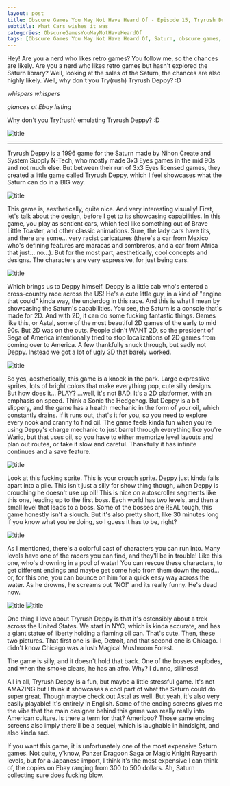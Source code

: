 ```yaml
---
layout: post
title: Obscure Games You May Not Have Heard Of - Episode 15, Tryrush Deppy
subtitle: What Cars wishes it was
categories: ObscureGamesYouMayNotHaveHeardOf
tags: [Obscure Games You May Not Have Heard Of, Saturn, obscure games, Tryrush Deppy, Platformers]
---
```




Hey! Are you a nerd who likes retro games? You follow me, so the chances are likely. Are you a nerd who likes retro games but hasn't explored the Saturn library? Well, looking at the sales of the Saturn, the chances are also highly likely. Well, why don't you Try(rush) Tryrush Deppy? :D

*whispers whispers*

*glances at Ebay listing*

Why don't you Try(rush) emulating Tryrush Deppy? :D

<img src="https://imgur.com/IeXTM0N.png" alt="title">

---

Tryrush Deppy is a 1996 game for the Saturn made by Nihon Create and System Supply N-Tech, who mostly made 3x3 Eyes games in the mid 90s and not much else. But between their run of 3x3 Eyes licensed games, they created a little game called Tryrush Deppy, which I feel showcases what the Saturn can do in a BIG way.

<img src="https://imgur.com/eHe58M8.png" alt="title">

This game is, aesthetically, quite nice. And very interesting visually! First, let's talk about the design, before I get to its showcasing capabilities. In this game, you play as sentient cars, which feel like something out of Brave Little Toaster, and other classic animations. Sure, the lady cars have tits, and there are some... very racist caricatures (there's a car from Mexico who's defining features are maracas and sombreros, and a car from Africa that just... no...). But for the most part, aesthetically, cool concepts and designs. The characters are very expressive, for just being cars.

<img src="https://imgur.com/IrftEcC.png" alt="title">

Which brings us to Deppy himself. Deppy is a little cab who's entered a cross-country race across the US! He's a cute little guy, in a kind of "engine that could" kinda way, the underdog in this race. And this is what I mean by showcasing the Saturn's capabilities. You see, the Saturn is a console that's made for 2D. And with 2D, it can do some fucking fantastic things. Games like this, or Astal, some of the most beautiful 2D games of the early to mid 90s. But 2D was on the outs. People didn't WANT 2D, so the president of Sega of America intentionally tried to stop localizations of 2D games from coming over to America. A few thankfully snuck through, but sadly not Deppy. Instead we got a lot of ugly 3D that barely worked.


<img src="https://imgur.com/HqBoWIF.png" alt="title">

So yes, aesthetically, this game is a knock in the park. Large expressive sprites, lots of bright colors that make everything pop, cute silly designs. But how does it... PLAY? ...well, it's not BAD. It's a 2D platformer, with an emphasis on speed. Think a Sonic the Hedgehog. But Deppy is a bit slippery, and the game has a health mechanic in the form of your oil, which constantly drains. If it runs out, that's it for you, so you need to explore every nook and cranny to find oil. The game feels kinda fun when you're using Deppy's charge mechanic to just barrel through everything like you're Wario, but that uses oil, so you have to either memorize level layouts and plan out routes, or take it slow and careful. Thankfully it has infinite continues and a save feature.

<img src="https://imgur.com/v2e2oQ0.png" alt="title">

Look at this fucking sprite. This is your crouch sprite. Deppy just kinda falls apart into a pile. This isn't just a silly for show thing though, when Deppy is crouching he doesn't use up oil! This is nice on autoscroller segments like this one, leading up to the first boss. Each world has two levels, and then a small level that leads to a boss. Some of the bosses are REAL tough, this game honestly isn't a slouch. But it's also pretty short, like 30 minutes long if you know what you're doing, so I guess it has to be, right?

<img src="https://imgur.com/CaJm6oE.png" alt="title">

As I mentioned, there's a colorful cast of characters you can run into. Many levels have one of the racers you can find, and they'll be in trouble! Like this one, who's drowning in a pool of water! You can rescue these characters, to get different endings and maybe get some help from them down the road... or, for this one, you can bounce on him for a quick easy way across the water. As he drowns, he screams out "NO!" and its really funny. He's dead now.

<img src="https://imgur.com/X1SH4SW.png" alt="title">
<img src="https://imgur.com/0nMHL1a.png" alt="title">

One thing I love about Tryrush Deppy is that it's ostensibly about a trek across the United States. We start in NYC, which is kinda accurate, and has a giant statue of liberty holding a flaming oil can. That's cute. Then, these two pictures. That first one is like, Detroit, and that second one is Chicago. I didn't know Chicago was a lush Magical Mushroom Forest.

The game is silly, and it doesn't hold that back. One of the bosses explodes, and when the smoke clears, he has an afro. Why? I dunno, silliness!

All in all, Tryrush Deppy is a fun, but maybe a little stressful game. It's not AMAZING but I think it showcases a cool part of what the Saturn could do super great. Though maybe check out Astal as well. But yeah, it's also very easily playable! It's entirely in English. Some of the ending screens gives me the vibe that the main designer behind this game was really really into American culture. Is there a term for that? Ameriboo? Those same ending screens also imply there'll be a sequel, which is laughable in hindsight, and also kinda sad.

If you want this game, it is unfortunately one of the most expensive Saturn games. Not quite, y'know, Panzer Dragoon Saga or Magic Knight Rayearth levels, but for a Japanese import, I think it's the most expensive I can think of, the copies on Ebay ranging from 300 to 500 dollars. Ah, Saturn collecting sure does fucking blow.